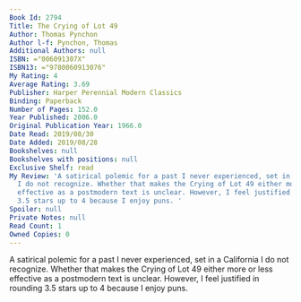 ```yaml
---
Book Id: 2794
Title: The Crying of Lot 49
Author: Thomas Pynchon
Author l-f: Pynchon, Thomas
Additional Authors: null
ISBN: ="006091307X"
ISBN13: ="9780060913076"
My Rating: 4
Average Rating: 3.69
Publisher: Harper Perennial Modern Classics
Binding: Paperback
Number of Pages: 152.0
Year Published: 2006.0
Original Publication Year: 1966.0
Date Read: 2019/08/30
Date Added: 2019/08/28
Bookshelves: null
Bookshelves with positions: null
Exclusive Shelf: read
My Review: 'A satirical polemic for a past I never experienced, set in a California
  I do not recognize. Whether that makes the Crying of Lot 49 either more or less
  effective as a postmodern text is unclear. However, I feel justified in rounding
  3.5 stars up to 4 because I enjoy puns. '
Spoiler: null
Private Notes: null
Read Count: 1
Owned Copies: 0
---
```


A satirical polemic for a past I never experienced, set in a California I do not recognize. Whether that makes the Crying of Lot 49 either more or less effective as a postmodern text is unclear. However, I feel justified in rounding 3.5 stars up to 4 because I enjoy puns. 